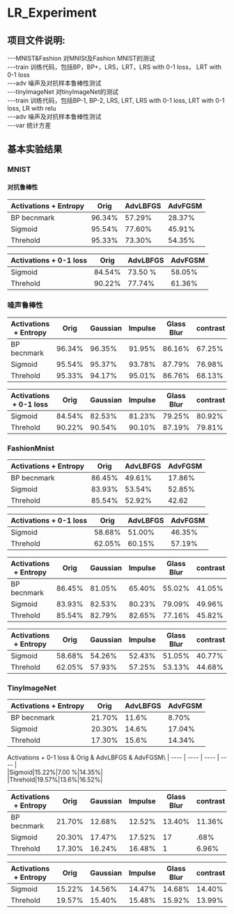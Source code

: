 # LR_Experiment  
## 项目文件说明:
---MNIST&Fashion 对MNISt及Fashion MNIST的测试  
   ---train 训练代码，包括BP，BP+，LRS，LRT，LRS with 0-1 loss， LRT with 0-1 loss  
   ---adv 噪声及对抗样本鲁棒性测试  
---tinyImageNet 对tinyImageNet的测试  
   ---train 训练代码，包括BP-1, BP-2, LRS, LRT, LRS with 0-1 loss, LRT with 0-1 loss, LR with relu  
   ---adv 噪声及对抗样本鲁棒性测试  
---var 统计方差  
## 基本实验结果  
### MNIST  
#### 对抗鲁棒性
|Activations + Entropy | Orig | AdvLBFGS | AdvFGSM|  
|  ----  | ----  |  ----  | ----  |  
|BP becnmark| 96.34\%| 57.29\%| 28.37\%|  
| Sigmoid| 95.54\%| 77.60\%| 45.91\%|   
| Threhold|95.33\%|73.30\%|54.35\%|  

| Activations + 0-1 loss |  Orig |  AdvLBFGS |  AdvFGSM| 
|  ----  | ----  |  ----  | ----  |  
| Sigmoid| 84.54\%| 73.50 \%| 58.05\%|  
| Threhold| 90.22\%| 77.74\%| 61.36\%|  



### 噪声鲁棒性
|Activations + Entropy | Orig | Gaussian | Impulse | Glass Blur | contrast|  
|  ----  | ----  |  ----  | ----  |  ----  | ----  |  
|BP becnmark|96.34\%|96.35\%|91.95\%|86.16\%|67.25\%|  
|Sigmoid|95.54\%|95.37\%|93.78\%|87.79\%|76.98\%|  
|Threhold|95.33\%|94.17\%|95.01\%|86.76\%|68.13\%|  

|Activations + 0-1 loss | Orig | Gaussian | Impulse | Glass Blur | contrast|  
|  ----  | ----  |  ----  | ----  |  ----  | ----  |  
|Sigmoid|84.54\%|82.53\%|81.23\%|79.25\%|80.92\%|  
|Threhold|90.22\%|90.54\%|90.10\%|87.19\%|79.81\%|  

### FashionMnist

|Activations + Entropy | Orig | AdvLBFGS | AdvFGSM|  
|  ----  | ----  |  ----  | ----  |  
|BP becnmark|86.45\%|49.61\%|17.86\%|  
|Sigmoid|83.93\%|53.54\%|52.85\%|  
|Threhold|85.54\%|52.92\%|42.62|  

|Activations + 0-1 loss | Orig | AdvLBFGS | AdvFGSM|
|  ----  | ----  |  ----  | ----  |  
|Sigmoid|58.68\%|51.00\%|46.35\%|  
|Threhold|62.05\%|60.15\%|57.19\%|  


|Activations + Entropy | Orig | Gaussian | Impulse | Glass Blur | contrast|  
|  ----  | ----  |  ----  | ----  |  ----  | ----  | 
|BP becnmark|86.45\%|81.05\%|65.40\%|55.02\%|41.05\%|  
|Sigmoid|83.93\%|82.53\%|80.23\%|79.09\%|49.96\%|  
|Threhold|85.54\%|82.79\%|82.65\%|77.16\%|45.82\%|   

|Activations + Entropy | Orig | Gaussian | Impulse | Glass Blur | contrast|  
|  ----  | ----  |  ----  | ----  |  ----  | ----  | 
|Sigmoid|58.68\%|54.26\%|52.43\%|51.05\%|40.77\%|  
|Threhold|62.05\%|57.93\%|57.25\%|53.13\%|44.68\%|  


### TinyImageNet

|Activations + Entropy | Orig | AdvLBFGS | AdvFGSM|  
|  ----  | ----  |  ----  | ----  |  
|BP becnmark|21.70\%|11.6\%|8.70\%|  
|Sigmoid|20.30\%|14.6\%|17.04\%|  
|Threhold|17.30\%|15.6\%|14.34\%|  

Activations + 0-1 loss & Orig & AdvLBFGS & AdvFGSM\\
|  ----  | ----  |  ----  | ----  |  
|Sigmoid|15.22\%|7.00 \%|14.35\%|  
|Threhold|19.57\%|13.6\%|16.52\%|  


|Activations + Entropy | Orig | Gaussian | Impulse | Glass Blur | contrast|  
|  ----  | ----  |  ----  | ----  |  ----  | ----  | 
|BP becnmark|21.70\%|12.68\%|12.52\%|13.40\%|11.36\%|  
|Sigmoid|20.30\%|17.47\%|17.52\%|17|.68\%|1|.28\%| |
|Threhold|17.30\%|16.24\%|16.48\%|1|6.96\%|1|.88\%|  

|Activations + Entropy | Orig | Gaussian | Impulse | Glass Blur | contrast|  
|  ----  | ----  |  ----  | ----  |  ----  | ----  | 
|Sigmoid|15.22\%|14.56\%|14.47\%|14.68\%|14.40\%|  
|Threhold|19.57\%|15.40\%|15.48\%|15.92\%|13.99\%|  

